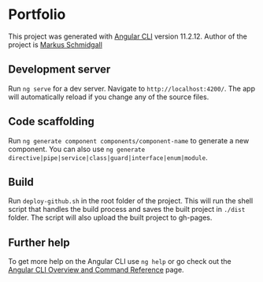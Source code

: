 # Portfolio

This project was generated with [Angular CLI](https://github.com/angular/angular-cli) version 11.2.12. Author of the
project is [Markus Schmidgall](https://github.com/Mashnak)
## Development server

Run `ng serve` for a dev server. Navigate to `http://localhost:4200/`. The app will automatically reload if you change any of the source files.

## Code scaffolding

Run `ng generate component components/component-name` to generate a new component. You can also
use `ng generate directive|pipe|service|class|guard|interface|enum|module`.

## Build

Run `deploy-github.sh` in the root folder of the project. This will run the shell script that handles the build process
and saves the built project in `./dist` folder. The script will also upload the built project to gh-pages.

## Further help

To get more help on the Angular CLI use `ng help` or go check out the [Angular CLI Overview and Command Reference](https://angular.io/cli) page.

